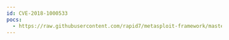 ```yaml
---
id: CVE-2018-1000533
pocs:
  - https://raw.githubusercontent.com/rapid7/metasploit-framework/master/modules/exploits/multi/http/gitlist_arg_injection.rb
---
```


